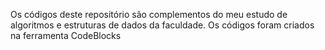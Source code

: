 Os códigos deste repositório são complementos do meu estudo de algoritmos e estruturas de dados da faculdade.
Os códigos foram criados na ferramenta CodeBlocks
